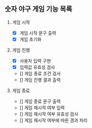 ## 숫자 야구 게임 기능 목록

1. 게임 시작
    - [x] 게임 시작 문구 출력
    - [x] 게임 초기화

2. 게임 진행
    - [x] 사용자 입력 구현
    - [x] 입력값 유효성 검사
    - [] 게임 종료 조건 검사
    - [] 게임 진행 결과 출력

3. 게임 종료
    - [] 게임 종료 문구 출력
    - [] 게임 재시작 여부 입력
    - [] 게임 재시작 여부 유효성 검사
    - [] 게임 재시작 여부에 따른 경과 처리
